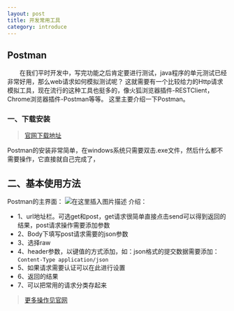 ```yaml
---
layout: post
title: 开发常用工具
category: introduce
---
```


##  Postman

　　在我们平时开发中，写完功能之后肯定要进行测试，java程序的单元测试已经非常好用，那么web请求如何模拟测试呢？
这就需要有一个比较给力的Http请求模拟工具，现在流行的这种工具也挺多的，像火狐浏览器插件-RESTClient，Chrome浏览器插件-Postman等等。
这里主要介绍一下Postman。 
### 一、下载安装
>[官网下载地址](https://www.getpostman.com/downloads/)

Postman的安装非常简单，在windows系统只需要双击.exe文件，然后什么都不需要操作，它直接就自己完成了，

## 二、基本使用方法

Postman的主界面：
![在这里插入图片描述](http://www.laughitover.com/assets/images/2019/commonTools/01.png)
介绍：
- 1、url地址栏。可选get和post，get请求很简单直接点击send可以得到返回的结果，post请求操作需要添加参数
- 2、Body下填写post请求需要的json参数
- 3、选择raw
- 4、header参数，以键值的方式添加，如：json格式的提交数据需要添加：```Content-Type application/json```
- 5、如果请求需要认证可以在此进行设置
- 6、返回的结果
- 7、可以把常用的请求分类存起来

><a href="https://www.getpostman.com" target="_blank">更多操作见官网</a>